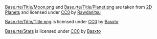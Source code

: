 [Base.rte/Title/Moon.png](./Base.rte/Title/Moon.png) and [Base.rte/Title/Planet.png](./Base.rte/Title/Planet.png) are taken from [2D Planets][2dplanets] and licensed under [CC0][] by [Rawdanitsu][]

[Base.rte/Title/Title.png](./Base.rte/Title/Title.png) is licensed under [CC0][] by [Basxto][]

[Base.rte/Stars](./Base.rte/Title/Stars/) is licensed under [CC0][] by [Basxto][]


[2dplanets]: https://opengameart.org/content/2d-planets-0

[Basxto]: https://opengameart.org/users/ba%C5%9Dto
[Rawdanitsu]: https://opengameart.org/users/rawdanitsu

[CC0]: http://creativecommons.org/publicdomain/zero/1.0/
